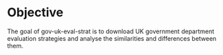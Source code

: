 # Objective

The goal of gov-uk-eval-strat is to download UK government department evaluation strategies and analyse the similarities and differences between them. 

